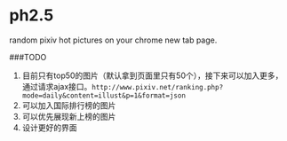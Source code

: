 ph2.5
=====

random pixiv hot pictures on your chrome new tab page.

###TODO

1.  目前只有top50的图片（默认拿到页面里只有50个），接下来可以加入更多，通过请求ajax接口。`http://www.pixiv.net/ranking.php?mode=daily&content=illust&p=1&format=json`
2.  可以加入国际排行榜的图片
3.  可以优先展现新上榜的图片
4.  设计更好的界面
